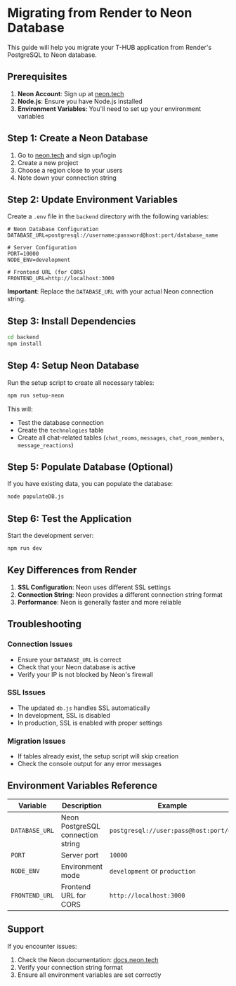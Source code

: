 # Migrating from Render to Neon Database

This guide will help you migrate your T-HUB application from Render's PostgreSQL to Neon database.

## Prerequisites

1. **Neon Account**: Sign up at [neon.tech](https://neon.tech)
2. **Node.js**: Ensure you have Node.js installed
3. **Environment Variables**: You'll need to set up your environment variables

## Step 1: Create a Neon Database

1. Go to [neon.tech](https://neon.tech) and sign up/login
2. Create a new project
3. Choose a region close to your users
4. Note down your connection string

## Step 2: Update Environment Variables

Create a `.env` file in the `backend` directory with the following variables:

```env
# Neon Database Configuration
DATABASE_URL=postgresql://username:password@host:port/database_name

# Server Configuration
PORT=10000
NODE_ENV=development

# Frontend URL (for CORS)
FRONTEND_URL=http://localhost:3000
```

**Important**: Replace the `DATABASE_URL` with your actual Neon connection string.

## Step 3: Install Dependencies

```bash
cd backend
npm install
```

## Step 4: Setup Neon Database

Run the setup script to create all necessary tables:

```bash
npm run setup-neon
```

This will:
- Test the database connection
- Create the `technologies` table
- Create all chat-related tables (`chat_rooms`, `messages`, `chat_room_members`, `message_reactions`)

## Step 5: Populate Database (Optional)

If you have existing data, you can populate the database:

```bash
node populateDB.js
```

## Step 6: Test the Application

Start the development server:

```bash
npm run dev
```

## Key Differences from Render

1. **SSL Configuration**: Neon uses different SSL settings
2. **Connection String**: Neon provides a different connection string format
3. **Performance**: Neon is generally faster and more reliable

## Troubleshooting

### Connection Issues
- Ensure your `DATABASE_URL` is correct
- Check that your Neon database is active
- Verify your IP is not blocked by Neon's firewall

### SSL Issues
- The updated `db.js` handles SSL automatically
- In development, SSL is disabled
- In production, SSL is enabled with proper settings

### Migration Issues
- If tables already exist, the setup script will skip creation
- Check the console output for any error messages

## Environment Variables Reference

| Variable | Description | Example |
|----------|-------------|---------|
| `DATABASE_URL` | Neon PostgreSQL connection string | `postgresql://user:pass@host:port/db` |
| `PORT` | Server port | `10000` |
| `NODE_ENV` | Environment mode | `development` or `production` |
| `FRONTEND_URL` | Frontend URL for CORS | `http://localhost:3000` |

## Support

If you encounter issues:
1. Check the Neon documentation: [docs.neon.tech](https://docs.neon.tech)
2. Verify your connection string format
3. Ensure all environment variables are set correctly 